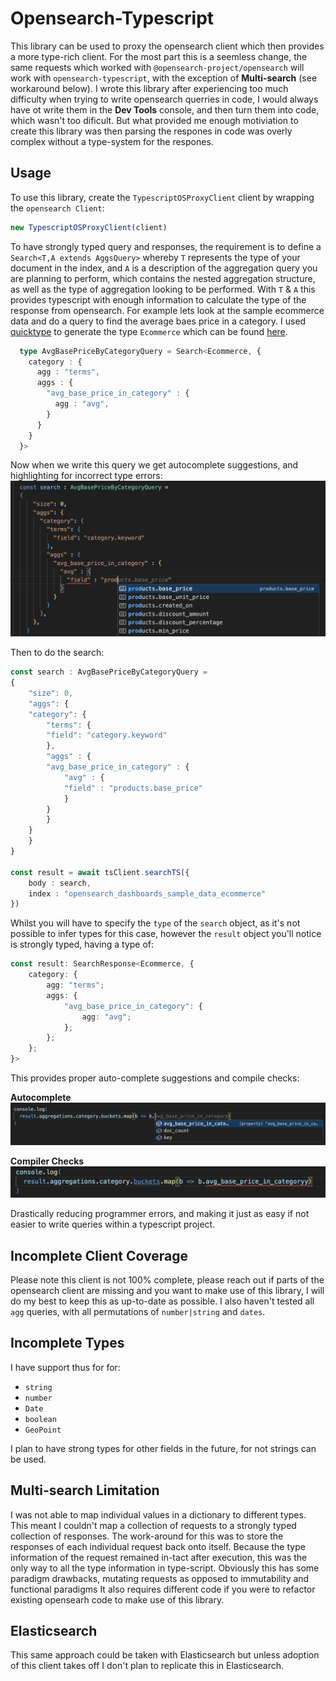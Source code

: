 

# Opensearch-Typescript

This library can be used to proxy the opensearch client which then provides a more type-rich client. For the most part this is a seemless change, the same requests which worked with `@opensearch-project/opensearch` will work with `opensearch-typescript`, with the exception of **Multi-search** (see workaround below). I wrote this library after experiencing too much difficulty when trying to write opensearch querries in code, I would always have ot write them in the **Dev Tools** console, and then turn them into code, which wasn't too dificult. But what provided me enough motiviation to create this library was then parsing the respones in code was overly complex without a type-system for the respones.

## Usage
To use this library, create the `TypescriptOSProxyClient` client by wrapping the `opensearch Client`:
```typescript
new TypescriptOSProxyClient(client)
```

To have strongly typed query and responses, the requirement is to define a `Search<T,A extends AggsQuery>` whereby `T` represents the type of your document in the index, and `A` is a description of the aggregation query you are planning to perform, which contains the nested aggregation structure, as well as the type of aggregation looking to be performed. With `T` & `A` this provides typescript with enough information to calculate the type of the response from opensearch. For example lets look at the sample ecommerce data and do a query to find the average baes price in a category. I used [quicktype](https://quicktype.io/) to generate the type `Ecommerce` which can be found [here](docs/files/Ecommerce.ts).

```typescript
  type AvgBasePriceByCategoryQuery = Search<Ecommerce, {
    category : {
      agg : "terms",
      aggs : {
        "avg_base_price_in_category" : {
          agg : "avg",
        }
      }
    }
  }>
```

Now when we write this query we get autocomplete suggestions, and highlighting for incorrect type errors:
![screenshot](docs/images/screenshot1.png)

Then to do the search:

```typescript
const search : AvgBasePriceByCategoryQuery = 
{
    "size": 0,
    "aggs": {
    "category": {
        "terms": {
        "field": "category.keyword"
        },
        "aggs" : {
        "avg_base_price_in_category" : {
            "avg" : {
            "field" : "products.base_price"
            }
        }
        }
    }
    }
}

const result = await tsClient.searchTS({
    body : search,
    index : "opensearch_dashboards_sample_data_ecommerce"
})
```
Whilst you will have to specify the `type` of the `search` object, as it's not possible to infer types for this case, however the `result` object you'll notice is strongly typed, having a type of:
``` typescript
const result: SearchResponse<Ecommerce, {
    category: {
        agg: "terms";
        aggs: {
            "avg_base_price_in_category": {
                agg: "avg";
            };
        };
    };
}>
```
This provides proper auto-complete suggestions and compile checks:

**Autocomplete**
![screenshot](docs/images/screenshot2.png)

**Compiler Checks**
![screenshot](docs/images/screenshot3.png)

Drastically reducing programmer errors, and making it just as easy if not easier to write queries within a typescript project.


## Incomplete Client Coverage
Please note this client is not 100% complete, please reach out if parts of the opensearch client are missing and you want to make use of this library, I will do my best to keep this as up-to-date as possible. I also haven't tested all `agg` queries, with all permutations of `number|string` and `dates`.

## Incomplete Types
I have support thus for for:
 - `string`
 - `number`
 - `Date`
 - `boolean`
 - `GeoPoint`

I plan to have strong types for other fields in the future, for not strings can be used.

## Multi-search Limitation
I was not able to map individual values in a dictionary to different types. This meant I couldn't map a collection of requests to a strongly typed collection of responses. The work-around for this was to store the responses of each individual request back onto itself. Because the type information of the request remained in-tact after execution, this was the only way to all the type information in type-script. Obviously this has some paradigm drawbacks, mutating requests as opposed to immutability and functional paradigms It also requires different code if you were to refactor existing opensearh code to make use of this library.



## Elasticsearch
This same approach could be taken with Elasticsearch but unless adoption of this client takes off I don't plan to replicate this in Elasticsearch.
